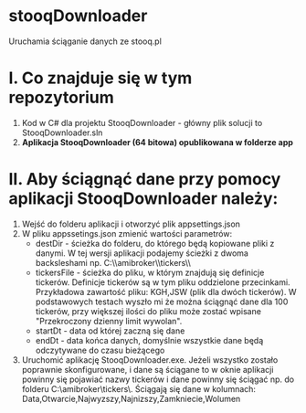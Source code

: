 # stooqDownloader
Uruchamia ściąganie danych ze stooq.pl

# I. Co znajduje się w tym repozytorium
1. Kod w C# dla projektu StooqDownloader - główny plik solucji to StooqDownloader.sln
2. **Aplikacja StooqDownloader (64 bitowa) opublikowana w folderze app**

# II. Aby ściągnąć dane przy pomocy aplikacji StooqDownloader należy:
1. Wejść do folderu aplikacji i otworzyć plik appsettings.json
2. W pliku appssetings.json zmienić wartości parametrów:
    - destDir - ścieżka do folderu, do którego będą kopiowane pliki z danymi. W tej wersji aplikacji podajemy ścieżki z dwoma        backsleshami np. C:\\\\amibroker\\\\tickers\\\\
    - tickersFile - ścieżka do pliku, w którym znajdują się definicje tickerów. Definicje tickerów są w tym pliku oddzielone przecinkami. Przykładowa zawartość pliku: KGH,JSW (plik dla dwóch tickerów). W podstawowych testach wyszło mi że można ściągnąć dane dla 100 tickerów, przy większej ilości do pliku może zostać wpisane "Przekroczony dzienny limit wywolan".
    - startDt - data od której zaczną się dane
    - endDt - data końca danych, domyślnie wszystkie dane będą odczytywane do czasu bieżącego
3. Uruchomić aplikację StooqDownloader.exe. Jeżeli wszystko zostało poprawnie skonfigurowane, i dane są ściągane to w oknie aplikacji powinny się pojawiać nazwy tickerów i dane powinny się ściągać np. do folderu C:\\amibroker\\tickers\\.
Ściągają się dane w kolumnach:
Data,Otwarcie,Najwyzszy,Najnizszy,Zamkniecie,Wolumen
